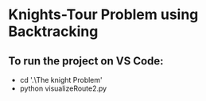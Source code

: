 # Knights-Tour Problem using Backtracking

## To run the project on VS Code:
- cd '.\The knight Problem\'
- python visualizeRoute2.py
